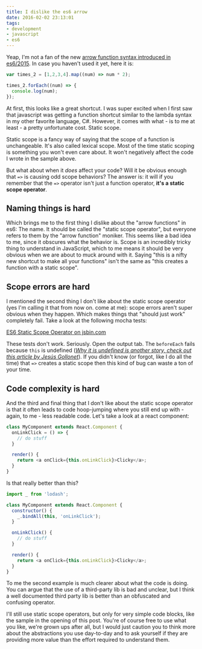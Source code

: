 ```yaml
---
title: I dislike the es6 arrow
date: 2016-02-02 23:13:01
tags:
- development
- javascript
- es6
---
```


Yeap, I'm not a fan of the new [arrow function syntax introduced in es6/2015](http://babeljs.io/docs/learn-es2015/#arrows-and-lexical-this). In case you haven't used it yet, here it is:

```javascript
var times_2 = [1,2,3,4].map((num) => num * 2);

times_2.forEach((num) => {
  console.log(num);
});
```

At first, this looks like a great shortcut. I was super excited when I first saw that javascript was getting a function shortcut similar to the lambda syntax in my other favorite language, C#. However, it comes with what - is to me at least - a pretty unfortunate cost. Static scope.

Static scope is a fancy way of saying that the scope of a function is unchangeable. It's also called lexical scope. Most of the time static scoping is something you won't even care about. It won't negatively affect the code I wrote in the sample above.

But what about when it _does_ affect your code? Will it be obvious enough that `=>` is causing odd scope behaviors? The answer is: it will if you remember that the `=>` operator isn't just a function operator, **it's a static scope operator**.

## Naming things is hard
Which brings me to the first thing I dislike about the "arrow functions" in es6: The name. It should be called the "static scope operator", but everyone refers to them by the "arrow function" moniker. This seems like a bad idea to me, since it obscures what the behavior is. Scope is an incredibly tricky thing to understand in JavaScript, which to me means it should be very obvious when we are about to muck around with it. Saying "this is a nifty new shortcut to make all your functions" isn't the same as "this creates a function with a static scope".

## Scope errors are hard
I mentioned the second thing I don't like about the static scope operator (yes I'm calling it that from now on. come at me): scope errors aren't super obvious when they happen. Which makes things that "should just work" completely fail. Take a look at the following mocha tests:

<a class="jsbin-embed" href="http://jsbin.com/tonusu/2/embed?js">ES6 Static Scope Operator on jsbin.com</a>
<script src="http://static.jsbin.com/js/embed.min.js?3.35.9"></script>

These tests don't work. Seriously. Open the output tab. The `beforeEach` fails because `this` is undefined (_[Why it is undefined is another story, check out this article by Jesús Gollonet](http://blog.jesusgollonet.com/2015/04/21/this-undefined-es6-arrow-functions/)_). If you didn't know (or forgot, like I do all the time) that `=>` creates a static scope then this kind of bug can waste a ton of your time.

## Code complexity is hard
And the third and final thing that I don't like about the static scope operator is that it often leads to code hoop-jumping where you still end up with - again, to me - less readable code. Let's take a look at a react component:

```javascript
class MyComponent extends React.Component {
  onLinkClick = () => {
    // do stuff
  }

  render() {
    return <a onClick={this.onLinkClick}>Clicky</a>;
  }
}
```

Is that really better than this?

```javascript
import _ from 'lodash';

class MyComponent extends React.Component {
  constructor() {
    _.bindAll(this, 'onLinkClick');
  }

  onLinkClick() {
    // do stuff
  }

  render() {
    return <a onClick={this.onLinkClick}>Clicky</a>;
  }
}
```

To me the second example is much clearer about what the code is doing. You can argue that the use of a third-party lib is bad and unclear, but I think a well documented third party lib is better than an obfuscated and confusing operator.

I'll still use static scope operators, but only for very simple code blocks, like the sample in the opening of this post. You're of course free to use what you like, we're grown ups after all, but I would just caution you to think more about the abstractions you use day-to-day and to ask yourself if they are providing more value than the effort required to understand them.
